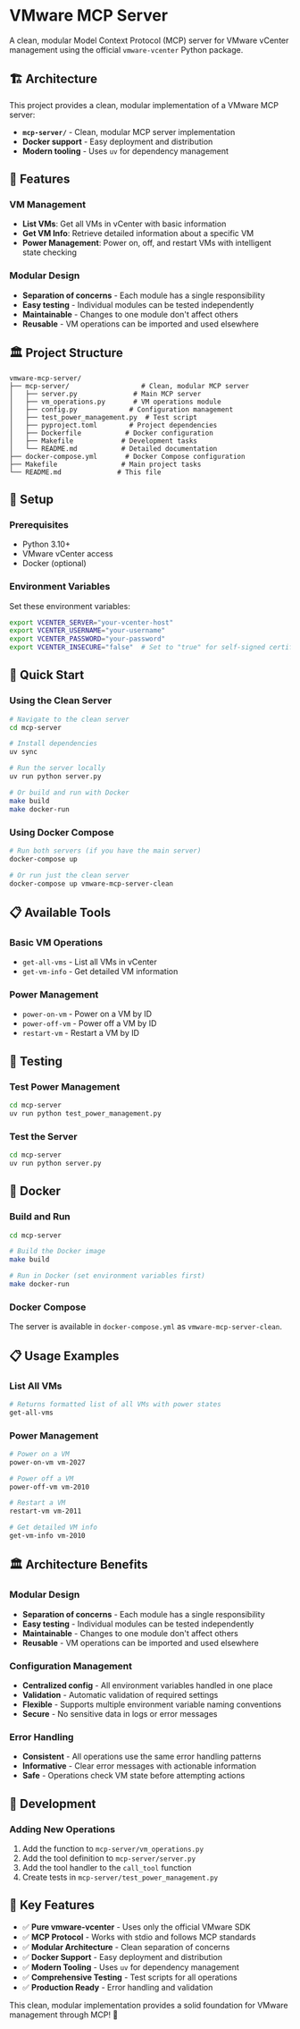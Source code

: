 # VMware MCP Server

A clean, modular Model Context Protocol (MCP) server for VMware vCenter management using the official `vmware-vcenter` Python package.

## 🏗️ Architecture

This project provides a clean, modular implementation of a VMware MCP server:

- **`mcp-server/`** - Clean, modular MCP server implementation
- **Docker support** - Easy deployment and distribution
- **Modern tooling** - Uses `uv` for dependency management

## 🚀 Features

### VM Management
- **List VMs**: Get all VMs in vCenter with basic information
- **Get VM Info**: Retrieve detailed information about a specific VM
- **Power Management**: Power on, off, and restart VMs with intelligent state checking

### Modular Design
- **Separation of concerns** - Each module has a single responsibility
- **Easy testing** - Individual modules can be tested independently
- **Maintainable** - Changes to one module don't affect others
- **Reusable** - VM operations can be imported and used elsewhere

## 🏛️ Project Structure

```
vmware-mcp-server/
├── mcp-server/                  # Clean, modular MCP server
│   ├── server.py              # Main MCP server
│   ├── vm_operations.py       # VM operations module
│   ├── config.py             # Configuration management
│   ├── test_power_management.py  # Test script
│   ├── pyproject.toml        # Project dependencies
│   ├── Dockerfile           # Docker configuration
│   ├── Makefile            # Development tasks
│   └── README.md           # Detailed documentation
├── docker-compose.yml       # Docker Compose configuration
├── Makefile                # Main project tasks
└── README.md              # This file
```

## 🔧 Setup

### Prerequisites
- Python 3.10+
- VMware vCenter access
- Docker (optional)

### Environment Variables

Set these environment variables:

```bash
export VCENTER_SERVER="your-vcenter-host"
export VCENTER_USERNAME="your-username"
export VCENTER_PASSWORD="your-password"
export VCENTER_INSECURE="false"  # Set to "true" for self-signed certificates
```

## 🚀 Quick Start

### Using the Clean Server

```bash
# Navigate to the clean server
cd mcp-server

# Install dependencies
uv sync

# Run the server locally
uv run python server.py

# Or build and run with Docker
make build
make docker-run
```

### Using Docker Compose

```bash
# Run both servers (if you have the main server)
docker-compose up

# Or run just the clean server
docker-compose up vmware-mcp-server-clean
```

## 📋 Available Tools

### Basic VM Operations
- `get-all-vms` - List all VMs in vCenter
- `get-vm-info` - Get detailed VM information

### Power Management
- `power-on-vm` - Power on a VM by ID
- `power-off-vm` - Power off a VM by ID
- `restart-vm` - Restart a VM by ID

## 🧪 Testing

### Test Power Management

```bash
cd mcp-server
uv run python test_power_management.py
```

### Test the Server

```bash
cd mcp-server
uv run python server.py
```

## 🐳 Docker

### Build and Run

```bash
cd mcp-server

# Build the Docker image
make build

# Run in Docker (set environment variables first)
make docker-run
```

### Docker Compose

The server is available in `docker-compose.yml` as `vmware-mcp-server-clean`.

## 📋 Usage Examples

### List All VMs
```bash
# Returns formatted list of all VMs with power states
get-all-vms
```

### Power Management
```bash
# Power on a VM
power-on-vm vm-2027

# Power off a VM
power-off-vm vm-2010

# Restart a VM
restart-vm vm-2011

# Get detailed VM info
get-vm-info vm-2010
```

## 🏛️ Architecture Benefits

### Modular Design
- **Separation of concerns** - Each module has a single responsibility
- **Easy testing** - Individual modules can be tested independently
- **Maintainable** - Changes to one module don't affect others
- **Reusable** - VM operations can be imported and used elsewhere

### Configuration Management
- **Centralized config** - All environment variables handled in one place
- **Validation** - Automatic validation of required settings
- **Flexible** - Supports multiple environment variable naming conventions
- **Secure** - No sensitive data in logs or error messages

### Error Handling
- **Consistent** - All operations use the same error handling patterns
- **Informative** - Clear error messages with actionable information
- **Safe** - Operations check VM state before attempting actions

## 🔄 Development

### Adding New Operations

1. Add the function to `mcp-server/vm_operations.py`
2. Add the tool definition to `mcp-server/server.py`
3. Add the tool handler to the `call_tool` function
4. Create tests in `mcp-server/test_power_management.py`

## 🎯 Key Features

- ✅ **Pure vmware-vcenter** - Uses only the official VMware SDK
- ✅ **MCP Protocol** - Works with stdio and follows MCP standards
- ✅ **Modular Architecture** - Clean separation of concerns
- ✅ **Docker Support** - Easy deployment and distribution
- ✅ **Modern Tooling** - Uses `uv` for dependency management
- ✅ **Comprehensive Testing** - Test scripts for all operations
- ✅ **Production Ready** - Error handling and validation

This clean, modular implementation provides a solid foundation for VMware management through MCP! 🚀 